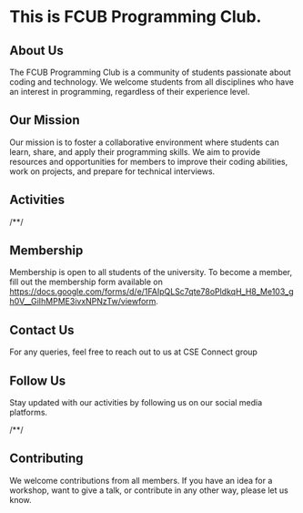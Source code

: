 # This is FCUB Programming Club. 

## About Us

The FCUB Programming Club is a community of students passionate about coding and technology. We welcome students from all disciplines who have an interest in programming, regardless of their experience level.

## Our Mission

Our mission is to foster a collaborative environment where students can learn, share, and apply their programming skills. We aim to provide resources and opportunities for members to improve their coding abilities, work on projects, and prepare for technical interviews.

## Activities

/**/

## Membership

Membership is open to all students of the university. To become a member, fill out the membership form available on https://docs.google.com/forms/d/e/1FAIpQLSc7qte78oPldkqH_H8_Me103_gh0V__GiIhMPME3ivxNPNzTw/viewform.

## Contact Us

For any queries, feel free to reach out to us at CSE Connect group

## Follow Us

Stay updated with our activities by following us on our social media platforms.

/**/

## Contributing

We welcome contributions from all members. If you have an idea for a workshop, want to give a talk, or contribute in any other way, please let us know.

